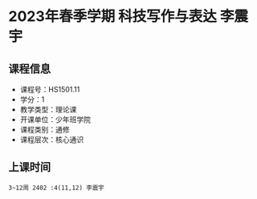 # 2023年春季学期 科技写作与表达 李震宇






## 课程信息

- 课程号：HS1501.11
- 学分：1
- 教学类型：理论课
- 开课单位：少年班学院
- 课程类别：通修
- 课程层次：核心通识

## 上课时间

```
3~12周 2402 :4(11,12) 李震宇
```


